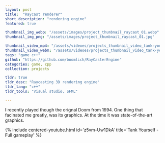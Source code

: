 ```yaml
---
layout: post
title:  "Raycast renderer"
short_description: "rendering engine"
featured: true

thumbnail_img_webp: "/assets/images/project_thumbnail_raycast_01.webp"
thumbnail_img_png: "/assets/images/project_thumbnail_raycast_01.jpg"

thumbnail_video_mp4: "/assets/videoes/projects_thumbnail_video_tank-yourself_01.mp4"
thumbnail_video_webm: "/assets/videoes/projects_thumbnail_video_tank-yourself_01.webm"
tags: "game c++"
github: "https://github.com/boomlich/RayCasterEngine"
categories: game, cpp
collection: projects

tldr: true
tldr_desc: "Raycasting 3D rendering engine"
tldr_lang: "c++"
tldr_tools: "Visual studio, SFML"

---
```


I recently played though the orignal Doom from 1994. One thing that facinated me greatly, was its graphics. At the time it was state-of-the-art graphics.



{% include centered-youtube.html
    id='z5vm-Uw1DkA'
    title='Tank Yourself - Full gameplay'
%}
